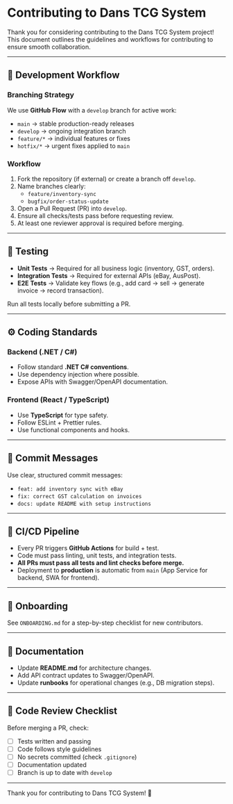 # Contributing to Dans TCG System

Thank you for considering contributing to the Dans TCG System project!  
This document outlines the guidelines and workflows for contributing to ensure smooth collaboration.

---

## 📌 Development Workflow

### Branching Strategy
We use **GitHub Flow** with a `develop` branch for active work:
- `main` → stable production-ready releases  
- `develop` → ongoing integration branch  
- `feature/*` → individual features or fixes  
- `hotfix/*` → urgent fixes applied to `main`  

### Workflow
1. Fork the repository (if external) or create a branch off `develop`.  
2. Name branches clearly:  
   - `feature/inventory-sync`  
   - `bugfix/order-status-update`  
3. Open a Pull Request (PR) into `develop`.  
4. Ensure all checks/tests pass before requesting review.  
5. At least one reviewer approval is required before merging.  

---

## 🧪 Testing
- **Unit Tests** → Required for all business logic (inventory, GST, orders).  
- **Integration Tests** → Required for external APIs (eBay, AusPost).  
- **E2E Tests** → Validate key flows (e.g., add card → sell → generate invoice → record transaction).  

Run all tests locally before submitting a PR.  

---

## ⚙️ Coding Standards
### Backend (.NET / C#)
- Follow standard **.NET C# conventions**.  
- Use dependency injection where possible.  
- Expose APIs with Swagger/OpenAPI documentation.  

### Frontend (React / TypeScript)
- Use **TypeScript** for type safety.  
- Follow ESLint + Prettier rules.  
- Use functional components and hooks.  

---

## 📂 Commit Messages
Use clear, structured commit messages:  
- `feat: add inventory sync with eBay`  
- `fix: correct GST calculation on invoices`  
- `docs: update README with setup instructions`  

---


## 🚀 CI/CD Pipeline
- Every PR triggers **GitHub Actions** for build + test.  
- Code must pass linting, unit tests, and integration tests.  
- **All PRs must pass all tests and lint checks before merge.**
- Deployment to **production** is automatic from `main` (App Service for backend, SWA for frontend).  

---

## 📝 Onboarding
See `ONBOARDING.md` for a step-by-step checklist for new contributors.

---

## 📝 Documentation
- Update **README.md** for architecture changes.  
- Add API contract updates to Swagger/OpenAPI.  
- Update **runbooks** for operational changes (e.g., DB migration steps).  

---

## 📌 Code Review Checklist
Before merging a PR, check:  
- [ ] Tests written and passing  
- [ ] Code follows style guidelines  
- [ ] No secrets committed (check `.gitignore`)  
- [ ] Documentation updated  
- [ ] Branch is up to date with `develop`  

---

Thank you for contributing to Dans TCG System! 🚀
